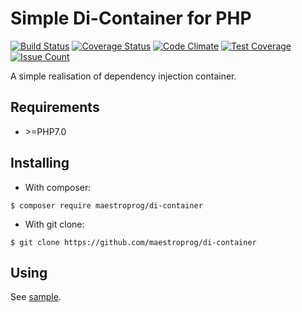 # Simple Di-Container for PHP
[![Build Status](https://travis-ci.org/maestroprog/di-container.svg?branch=master)](https://travis-ci.org/maestroprog/di-container)
[![Coverage Status](https://coveralls.io/repos/github/maestroprog/di-container/badge.svg?branch=master)](https://coveralls.io/github/maestroprog/di-container?branch=master)
[![Code Climate](https://codeclimate.com/github/maestroprog/di-container/badges/gpa.svg)](https://codeclimate.com/github/maestroprog/di-container)
[![Test Coverage](https://codeclimate.com/github/maestroprog/di-container/badges/coverage.svg)](https://codeclimate.com/github/maestroprog/di-container/coverage)
[![Issue Count](https://codeclimate.com/github/maestroprog/di-container/badges/issue_count.svg)](https://codeclimate.com/github/maestroprog/di-container)

A simple realisation of dependency injection container.

## Requirements

 * \>=PHP7.0

## Installing

* With composer:

 `$ composer require maestroprog/di-container`
 
* With git clone:

 `$ git clone https://github.com/maestroprog/di-container`
 
## Using

See [sample](sample/index.php).
